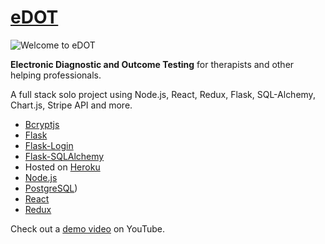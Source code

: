 # [eDOT](https://edot.herokuapp.com/)

![Welcome to eDOT](https://dot-aws.s3-us-west-1.amazonaws.com/edot-preview-small.png)

**Electronic Diagnostic and Outcome Testing** for therapists and other helping professionals. 

A full stack solo project using Node.js, React, Redux, Flask, SQL-Alchemy, Chart.js, Stripe API and more.

* [Bcryptjs](https://www.npmjs.com/package/bcrypt)
* [Flask]()
* [Flask-Login]()
* [Flask-SQLAlchemy]()
* Hosted on [Heroku](https://dashboard.heroku.com/)
* [Node.js](https://nodejs.org/en/)
* [PostgreSQL](https://www.postgresql.org/))
* [React](https://reactjs.org/)
* [Redux](https://react-redux.js.org/)

Check out a [demo video](https://youtu.be/56xb_IM6Nfs) on YouTube.
